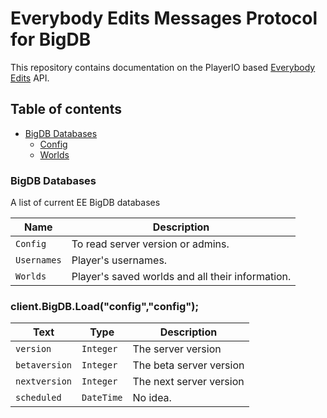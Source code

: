 # Everybody Edits Messages Protocol for BigDB
This repository contains documentation on the PlayerIO based [Everybody Edits](http://everybodyedits.com) API.        


## Table of contents
- [BigDB Databases](#BigDB-Databases)
  - [Config](#config)
  - [Worlds](#worlds)

### <a id="BigDB-Database">BigDB Databases</a>
A list of current EE BigDB databases

| Name      | Description
| --- | -----------
| `Config` | To read server version or admins.
| `Usernames` | Player's usernames.
| `Worlds` | Player's saved worlds and all their information.  

### client.BigDB.Load("config","config");
| Text      | Type | Description
| --- | ----------- |  ----------- |
| `version` |  `Integer` | The server version |
| `betaversion` |  `Integer` | The beta server version |
| `nextversion` |  `Integer` | The next server version |
| `scheduled` |  `DateTime` | No idea. |

